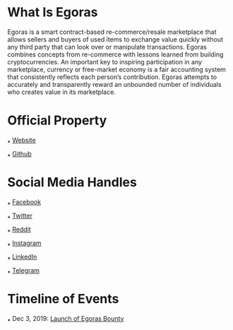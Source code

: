# What Is Egoras

Egoras is a smart contract-based re-commerce/resale marketplace that allows sellers and buyers of used items to exchange value quickly without any third party that can look over or manipulate transactions. Egoras combines concepts from re-commerce with lessons learned from building cryptocurrencies. An important key to inspiring participation in any marketplace, currency or free-market economy is a fair accounting system that consistently reflects each person’s contribution. Egoras attempts to accurately and transparently reward an unbounded number of individuals who creates value in its marketplace.

# Official Property
&#8270; <a href="https://www.egoras.com">Website</a>

&#8270; <a href="https://github.com/EgorasMarket/">Github</a>

# Social Media Handles
&#8270; <a href="https://facebook.com/egorasmarket">Facebook</a>

&#8270; <a href="https://twitter.com/egorasmarket">Twitter</a>

&#8270; <a href="https://reddit.com/r/egoras">Reddit</a>

&#8270; <a href="https://instagram.com/egorasofficial">Instagram</a>

&#8270; <a href="https://www.linkedin.com/company/egorasmarket/">LinkedIn</a>

&#8270; <a href="https://t.me/egorasmarket">Telegram</a>

# Timeline of Events

&#8270; Dec 3, 2019: <a href="https://twitter.com/egorasmarket/status/1201669028105850881">Launch of Egoras Bounty</a>


